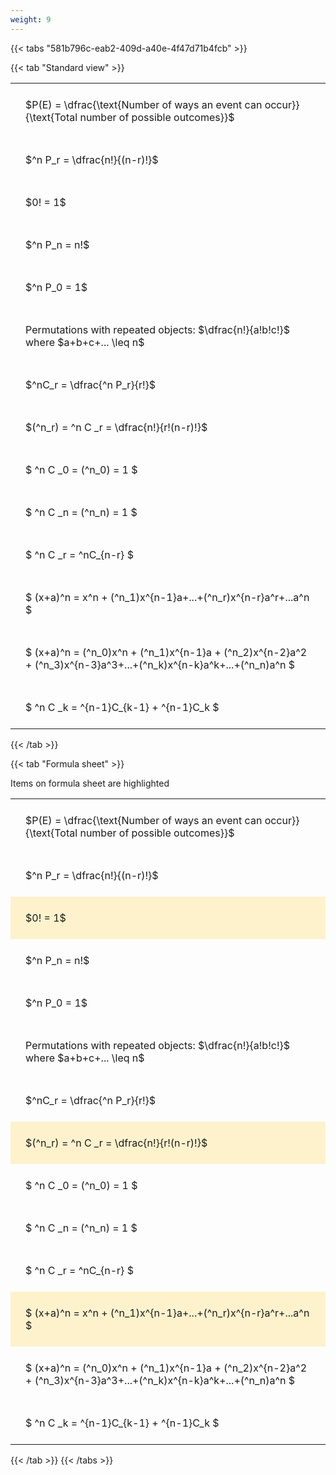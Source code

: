```yaml
---
weight: 9
---
```


{{< tabs "581b796c-eab2-409d-a40e-4f47d71b4fcb" >}}

{{< tab "Standard view" >}}

<style type="text/css">
#T_dccb0 th.col_heading {
  text-align: left;
  font-size: 1em;
}
#T_dccb0 td {
  text-align: left;
  font-size: 1em;
  padding: 1.5em;
}
</style>
<table id="T_dccb0">
  <thead>
  </thead>
  <tbody>
    <tr>
      <td id="T_dccb0_row0_col0" class="data row0 col0" >$P(E) = \dfrac{\text{Number of ways an event can occur}}{\text{Total number of possible outcomes}}$</td>
    </tr>
    <tr>
      <td id="T_dccb0_row1_col0" class="data row1 col0" >$^n P_r = \dfrac{n!}{(n-r)!}$</td>
    </tr>
    <tr>
      <td id="T_dccb0_row2_col0" class="data row2 col0" >$0! = 1$</td>
    </tr>
    <tr>
      <td id="T_dccb0_row3_col0" class="data row3 col0" >$^n P_n = n!$</td>
    </tr>
    <tr>
      <td id="T_dccb0_row4_col0" class="data row4 col0" >$^n P_0 = 1$</td>
    </tr>
    <tr>
      <td id="T_dccb0_row5_col0" class="data row5 col0" >Permutations with repeated objects: $\dfrac{n!}{a!b!c!}$ where $a+b+c+... \leq n$</td>
    </tr>
    <tr>
      <td id="T_dccb0_row6_col0" class="data row6 col0" >$^nC_r = \dfrac{^n P_r}{r!}$</td>
    </tr>
    <tr>
      <td id="T_dccb0_row7_col0" class="data row7 col0" >$(^n_r) = ^n C _r = \dfrac{n!}{r!(n-r)!}$</td>
    </tr>
    <tr>
      <td id="T_dccb0_row8_col0" class="data row8 col0" >$ ^n C _0 = (^n_0) = 1 $</td>
    </tr>
    <tr>
      <td id="T_dccb0_row9_col0" class="data row9 col0" >$ ^n C _n = (^n_n) = 1 $</td>
    </tr>
    <tr>
      <td id="T_dccb0_row10_col0" class="data row10 col0" >$ ^n C _r = ^nC_{n-r} $</td>
    </tr>
    <tr>
      <td id="T_dccb0_row11_col0" class="data row11 col0" >$ (x+a)^n = x^n + (^n_1)x^{n-1}a+...+(^n_r)x^{n-r}a^r+...a^n    $</td>
    </tr>
    <tr>
      <td id="T_dccb0_row12_col0" class="data row12 col0" >$ (x+a)^n = (^n_0)x^n + (^n_1)x^{n-1}a + (^n_2)x^{n-2}a^2 + (^n_3)x^{n-3}a^3+...+(^n_k)x^{n-k}a^k+...+(^n_n)a^n $</td>
    </tr>
    <tr>
      <td id="T_dccb0_row13_col0" class="data row13 col0" >$ ^n C _k = ^{n-1}C_{k-1} + ^{n-1}C_k $</td>
    </tr>
  </tbody>
</table>
{{< /tab >}}

{{< tab "Formula sheet" >}}

Items on formula sheet are highlighted 
<br>
<style type="text/css">
#T_42b52 th.col_heading {
  text-align: left;
  font-size: 1em;
}
#T_42b52 td {
  text-align: left;
  font-size: 1em;
  padding: 1.5em;
}
#T_42b52_row0_col0, #T_42b52_row1_col0, #T_42b52_row3_col0, #T_42b52_row4_col0, #T_42b52_row5_col0, #T_42b52_row6_col0, #T_42b52_row8_col0, #T_42b52_row9_col0, #T_42b52_row10_col0, #T_42b52_row12_col0, #T_42b52_row13_col0 {
  background-color: rgba(0,0,0,0);
}
#T_42b52_row2_col0, #T_42b52_row7_col0, #T_42b52_row11_col0 {
  background-color: rgba(255,194,10, 0.2);
}
</style>
<table id="T_42b52">
  <thead>
  </thead>
  <tbody>
    <tr>
      <td id="T_42b52_row0_col0" class="data row0 col0" >$P(E) = \dfrac{\text{Number of ways an event can occur}}{\text{Total number of possible outcomes}}$</td>
    </tr>
    <tr>
      <td id="T_42b52_row1_col0" class="data row1 col0" >$^n P_r = \dfrac{n!}{(n-r)!}$</td>
    </tr>
    <tr>
      <td id="T_42b52_row2_col0" class="data row2 col0" >$0! = 1$</td>
    </tr>
    <tr>
      <td id="T_42b52_row3_col0" class="data row3 col0" >$^n P_n = n!$</td>
    </tr>
    <tr>
      <td id="T_42b52_row4_col0" class="data row4 col0" >$^n P_0 = 1$</td>
    </tr>
    <tr>
      <td id="T_42b52_row5_col0" class="data row5 col0" >Permutations with repeated objects: $\dfrac{n!}{a!b!c!}$ where $a+b+c+... \leq n$</td>
    </tr>
    <tr>
      <td id="T_42b52_row6_col0" class="data row6 col0" >$^nC_r = \dfrac{^n P_r}{r!}$</td>
    </tr>
    <tr>
      <td id="T_42b52_row7_col0" class="data row7 col0" >$(^n_r) = ^n C _r = \dfrac{n!}{r!(n-r)!}$</td>
    </tr>
    <tr>
      <td id="T_42b52_row8_col0" class="data row8 col0" >$ ^n C _0 = (^n_0) = 1 $</td>
    </tr>
    <tr>
      <td id="T_42b52_row9_col0" class="data row9 col0" >$ ^n C _n = (^n_n) = 1 $</td>
    </tr>
    <tr>
      <td id="T_42b52_row10_col0" class="data row10 col0" >$ ^n C _r = ^nC_{n-r} $</td>
    </tr>
    <tr>
      <td id="T_42b52_row11_col0" class="data row11 col0" >$ (x+a)^n = x^n + (^n_1)x^{n-1}a+...+(^n_r)x^{n-r}a^r+...a^n    $</td>
    </tr>
    <tr>
      <td id="T_42b52_row12_col0" class="data row12 col0" >$ (x+a)^n = (^n_0)x^n + (^n_1)x^{n-1}a + (^n_2)x^{n-2}a^2 + (^n_3)x^{n-3}a^3+...+(^n_k)x^{n-k}a^k+...+(^n_n)a^n $</td>
    </tr>
    <tr>
      <td id="T_42b52_row13_col0" class="data row13 col0" >$ ^n C _k = ^{n-1}C_{k-1} + ^{n-1}C_k $</td>
    </tr>
  </tbody>
</table>
{{< /tab >}}
{{< /tabs >}}